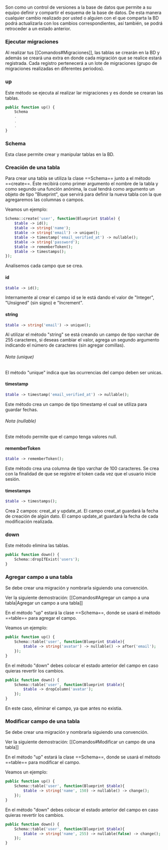 Son como un control de versiones a la base de datos que permite a su equipo definir y compartir el esquema de la base de datos. De esta manera cualquier cambio realizado por usted o alguien con el que comparta la BD podrá actualizarla con los cambios correspondientes, así también, se podrá retroceder a un estado anterior.

### Ejecutar migraciones
Al realizar tus [[Comandos#Migraciones]], las tablas se crearán en la BD y además se creará una extra en donde cada migración que se realice estará registrada. Cada registro pertenecerá a un lote de migraciones (grupo de migraciones realizadas en diferentes periodos).
### up
Este método se ejecuta al realizar lar migraciones y es donde se crearan las tablas.
```PHP
public function up() {
	Schema
	.
	.
	.
}
```
### Schema
Esta clase permite crear y manipular tablas en la BD.
### Creación de una tabla
Para crear una tabla se utiliza la clase ==Schema== junto a el método ==create==. Éste recibirá como primer argumento el nombre de la tabla y como segundo una función anónima, la cual tendrá como argumento un objeto de tipo "Blueprint", que servirá para definir la nueva tabla con la que agregaremos las columnas o campos.

Veamos un ejemplo:
```PHP
Schema::create('user', function(Blueprint $table) {
	$table -> id();
	$table -> string('name');
	$table -> string('email') -> unique();
	$table -> timestamp('email_verified_at') -> nullable();
	$table -> string('password');
	$table -> rememberToken();
	$table -> timestamps();
});
```
Analisemos cada campo que se crea.
#### id
```PHP
$table -> id();
```
Internamente al crear el campo id se le está dando el valor de "Integer", "Unsigned" (sin signo) e "Increment".
#### string
```PHP
$table -> string('email') -> unique();
```
Al utilizar el método "string" se está creando un campo de tipo varchar de 255 caracteres, si deseas cambiar el valor, agrega un segundo argumento indicando el número de caracteres (sin agregar comillas).

###### Nota (unique)
El método "unique" indica que las ocurrencias del campo deben ser unicas.
#### timestamp
```PHP
$table -> timestamp('email_verified_at') -> nullable();
```
Este método crea un campo de tipo timestamp el cual se utiliza para guardar fechas.
###### Nota (nullable)
Este método permite que el campo tenga valores null.
#### rememberToken
```PHP
$table -> rememberToken();
```
Este método crea una columna de tipo varchar de 100 caracteres. Se crea con la finalidad de que se registre el token cada vez que el usuario inicie sesión.
#### timestamps
```PHP
$table -> timestamps();
```
Crea 2 campos: creat_at y update_at. 
El campo creat_at guardará la fecha de creación de algún dato.
El campo update_at guardará la fecha de cada modificación realizada.
### down
Este método elimina las tablas.
```PHP
public function down() {
	Schema::dropIfExist('users');
}
```
### Agregar campo a una tabla
Se debe crear una migración y nombrarla siguiendo una convención. 

Ver la siguiente demostración: [[Comandos#Agregar un campo a una tabla|Agregar un campo a una tabla]]

En el método "up" estará la clase ==Schema==, donde se usará el método ==table== para agregar el campo.

Veamos un ejemplo:
```PHP
public function up() {
	Schema::table('user', function(Blueprint $table){
		$table -> string('avatar') -> nullable() -> after('email');
	});
}
```
En el método "down" debes colocar el estado anterior del campo en caso quieras revertir los cambios.
```PHP
public function down() {
	Schema::table('user', function(Blueprint $table){
		$table -> dropColumn('avatar');
	});
}
```
En este caso, eliminar el campo, ya que antes no existia.
### Modificar campo de una tabla
Se debe crear una migración y nombrarla siguiendo una convención.

Ver la siguiente demostración: [[Comandos#Modificar un campo de una tabla]]

En el método "up" estará la clase ==Schema==, donde se usará el método ==table== para modificar el campo.

Veamos un ejemplo:
```PHP
public function up() {
	Schema::table('user', function(Blueprint $table){
		$table -> string('name', 150) -> nullable() -> change();
	});
}
```
En el método "down" debes colocar el estado anterior del campo en caso quieras revertir los cambios.
```PHP
public function down() {
	Schema::table('user', function(Blueprint $table){
		$table -> string('name', 255) -> nullable(false) -> change();
	});
}
```